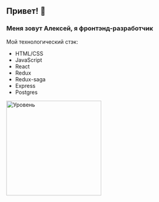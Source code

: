 ## Привет! 👋

### Меня зовут Алексей, я фронтэнд-разработчик

Мой технологический стэк:
* HTML/CSS
* JavaScript
* React
* Redux
* Redux-saga
* Express
* Postgres

<img width="250" alt="Уровень" src="https://www.codewars.com/users/Bigud007/badges/micro">
<!--
**GarkunAlexei/GarkunAlexei** is a ✨ _special_ ✨ repository because its `README.md` (this file) appears on your GitHub profile.

Here are some ideas to get you started:

- 🔭 I’m currently working on ...
- 🌱 I’m currently learning ...
- 👯 I’m looking to collaborate on ...
- 🤔 I’m looking for help with ...
- 💬 Ask me about ...
- 📫 How to reach me: ...
- 😄 Pronouns: ...
- ⚡ Fun fact: ...
-->
